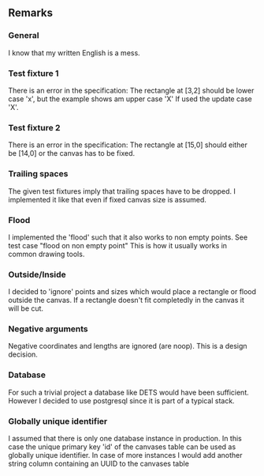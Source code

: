 ## Remarks

### General
I know that my written English is a mess.

### Test fixture 1

There is an error in the specification:
The rectangle at [3,2] should be lower case 'x', but the example shows am upper case 'X'
If used the update case 'X'.

### Test fixture 2

There is an error in the specification:
The rectangle at [15,0] should either be [14,0] or the canvas has to be fixed.


### Trailing spaces
The given test fixtures imply that trailing spaces have to be dropped.
I implemented it like that even if fixed canvas size is assumed.


### Flood
I implemented the 'flood' such that it also works to non empty points.
See test case "flood on non empty point"
This is how it usually works in common drawing tools.


### Outside/Inside
I decided to 'ignore' points and sizes which would place a rectangle or flood
outside the canvas.
If a rectangle doesn't fit completedly in the canvas it will be cut.

### Negative arguments
Negative coordinates and lengths are ignored (are noop).
This is a design decision.


### Database
For such a trivial project a database like DETS would have been sufficient.
However I decided to use postgresql since it is part of a typical stack.

### Globally unique identifier
I assumed that there is only one database instance in production.
In this case the unique primary key 'id' of the canvases table can be used
as globally unique identifier.
In case of more instances I would add another string column containing an UUID 
to the canvases table

